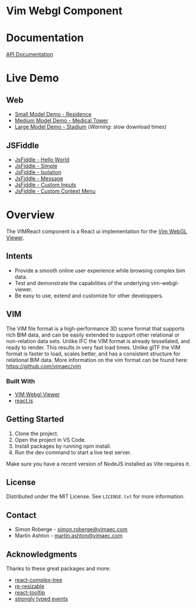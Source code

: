 # Vim Webgl Component

# Documentation

[API Documentation](https://vimaec.github.io/vim-webgl-app/docs/api/index.html)

# Live Demo

## Web
- [Small Model Demo - Residence](https://vimaec.github.io/vim-webgl-app/release?vim=https://vim02.azureedge.net/samples/residence.v1.2.75.vim)
- [Medium Model Demo - Medical Tower](https://vimaec.github.io/vim-webgl-app/release?vim=https://vim02.azureedge.net/samples/skanska.vim)
- [Large Model Demo - Stadium](https://vimaec.github.io/vim-webgl-app/release?vim=https://vim02.azureedge.net/samples/stadium.vim) (_Warning_: slow download times)

## JSFiddle
- [JsFiddle - Hello World](https://jsfiddle.net/simon_vimaec/2khmqy9v/)
- [JsFiddle - Simple](https://jsfiddle.net/simon_vimaec/kmc7Lftw/)
- [JsFiddle - Isolation](https://jsfiddle.net/simon_vimaec/72xbfa4p/)
- [JsFiddle - Message](https://jsfiddle.net/simon_vimaec/bh17u03t/)
- [JsFiddle - Custom Inputs](https://jsfiddle.net/simon_vimaec/k0w4erjn/)
- [JsFiddle - Custom Context Menu](https://jsfiddle.net/simon_vimaec/7marsfwj/)

# Overview

The VIMReact component is a React ui implementation for the [Vim WebGL Viewer]([https://jsfiddle.net/simon_vimaec/2khmqy9v/](https://github.com/vimaec/vim-webgl-viewer)).

## Intents

- Provide a smooth online user experience while browsing complex bim data.
- Test and demonstrate the capabilities of the underlying vim-webgl-viewer.
- Be easy to use, extend and customize for other developpers.

## VIM
The VIM file format is a high-performance 3D scene format that supports rich BIM data, and can be easily extended to support other relational or non-relation data sets.
Unlike IFC the VIM format is already tessellated, and ready to render. This results in very fast load times. Unlike glTF the VIM format is faster to load, scales better, and has a consistent structure for relational BIM data.
More information on the vim format can be found here: https://github.com/vimaec/vim

### Built With

- [VIM Webgl Viewer](https://github.com/vimaec/vim-webgl-viewer)
- [react.js](https://reactjs.org/)

## Getting Started

1. Clone the project.
2. Open the project in VS Code.
3. Install packages by running npm install.
4. Run the dev command to start a live test server.

Make sure you have a recent version of NodeJS installed as Vite requires it.

## License

Distributed under the MIT License. See `LICENSE.txt` for more information.

## Contact

- Simon Roberge - simon.roberge@vimaec.com
- Martin Ashton - martin.ashton@vimaec.com

## Acknowledgments

Thanks to these great packages and more:

- [react-complex-tree](https://github.com/lukasbach/react-complex-tree)
- [re-resizable](https://github.com/bokuweb/re-resizable)
- [react-tooltip](https://github.com/ReactTooltip/react-tooltip)
- [strongly typed events](https://github.com/KeesCBakker/Strongly-Typed-Events-for-TypeScript#readme)
